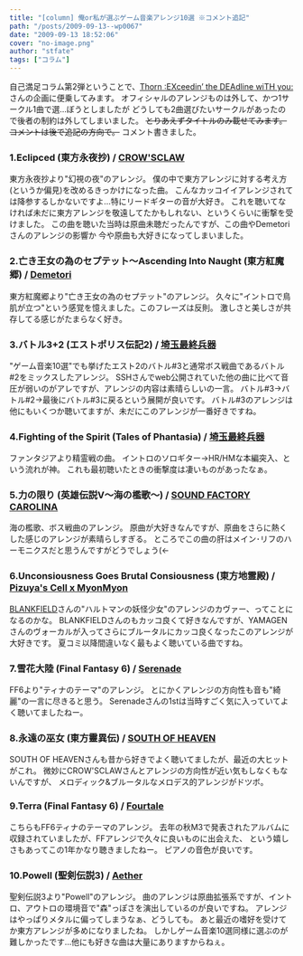 ```yaml
---
title: "[column] 俺or私が選ぶゲーム音楽アレンジ10選 ※コメント追記"
path: "/posts/2009-09-13--wp0067"
date: "2009-09-13 18:52:06"
cover: "no-image.png"
author: "stfate"
tags: ["コラム"]
---
```



自己満足コラム第2弾ということで、<a href="http://exdeath.info/diary/10_arranged_gmusic/" target="_blank">Thorn :EXceedin’ the DEAdline wiTH you:</a>さんの企画に便乗してみます。
オフィシャルのアレンジものは外して、かつ1サークル1曲で選…ぼうとしましたが
どうしても2曲選びたいサークルがあったので後者の制約は外してしまいました。
<del>とりあえずタイトルのみ載せてみます。コメントは後で追記の方向で。</del>
コメント書きました。

<h3>1.Eclipced (東方永夜抄) / <a href="http://www.crowsclaw.info/" target="_blank">CROW'SCLAW</a></h3>
東方永夜抄より"幻視の夜"のアレンジ。
僕の中で東方アレンジに対する考え方(というか偏見)を改めるきっかけになった曲。
こんなカッコイイアレンジされては降参するしかないですよ…特にリードギターの音が大好き。
これを聴いてなければ未だに東方アレンジを敬遠してたかもしれない、というくらいに衝撃を受けました。
この曲を聴いた当時は原曲未聴だったんですが、この曲やDemetoriさんのアレンジの影響か
今や原曲も大好きになってしまいました。

<h3>2.亡き王女の為のセプテット～Ascending Into Naught (東方紅魔郷) / <a href="http://www.kawachi.zaq.ne.jp/demetori/" target="_blank">Demetori</a></h3>
東方紅魔郷より"亡き王女の為のセプテット"のアレンジ。
久々に"イントロで鳥肌が立つ"という感覚を憶えました。このフレーズは反則。
激しさと美しさが共存してる感じがたまらなく好き。

<h3>3.バトル3+2 (エストポリス伝記2) / <a href="http://www.ssh.ne.jp/" target="_blank">埼玉最終兵器</a></h3>
"ゲーム音楽10選"でも挙げたエスト2のバトル#3と通常ボス戦曲であるバトル#2をミックスしたアレンジ。
SSHさんでweb公開されていた他の曲に比べて音圧が弱いのがアレですが、アレンジの内容は素晴らしいの一言。
バトル#3→バトル#2→最後にバトル#3に戻るという展開が良いです。
バトル#3のアレンジは他にもいくつか聴いてますが、未だにこのアレンジが一番好きですね。

<h3>4.Fighting of the Spirit (Tales of Phantasia) / <a href="http://www.ssh.ne.jp/" target="_blank">埼玉最終兵器</a></h3>
ファンタジアより精霊戦の曲。
イントロのソロギター→HR/HMな本編突入、という流れが神。
これも最初聴いたときの衝撃度は凄いものがあったなぁ。

<h3>5.力の限り (英雄伝説Ⅴ～海の檻歌～) / <a href="http://carolina.web.infoseek.co.jp/" target="_blank">SOUND FACTORY CAROLINA</a></h3>
海の檻歌、ボス戦曲のアレンジ。
原曲が大好きなんですが、原曲をさらに熱くした感じのアレンジが素晴らしすぎる。
ところでこの曲の肝はメイン･リフのハーモニクスだと思うんですがどうでしょう(←

<h3>6.Unconsiousness Goes Brutal Consiousness (東方地霊殿) / <a href="http://pm.pizuya.com/" target="_blank">Pizuya's Cell x MyonMyon</a></h3>
<a href="http://blankfield.but.jp/" target="_blank">BLANKFIELD</a>さんの"ハルトマンの妖怪少女"のアレンジのカヴァー、ってことになるのかな。
BLANKFIELDさんのもカッコ良くて好きなんですが、YAMAGENさんのヴォーカルが入ってさらにブルータルにカッコ良くなったこのアレンジが大好きです。
夏コミ以降間違いなく最もよく聴いている曲ですね。

<h3>7.雪花大陸 (Final Fantasy 6) / <a href="http://www.vivix.info/serenade/" target="_blank">Serenade</a></h3>
FF6より"ティナのテーマ"のアレンジ。
とにかくアレンジの方向性も音も"綺麗"の一言に尽きると思う。
Serenadeさんの1stは当時すごく気に入っていてよく聴いてましたねー。

<h3>8.永遠の巫女 (東方靈異伝) / <a href="http://s-o-h.jp/" target="_blank">SOUTH OF HEAVEN</a></h3>
SOUTH OF HEAVENさんも昔から好きでよく聴いてましたが、最近の大ヒットがこれ。
微妙にCROW'SCLAWさんとアレンジの方向性が近い気もしなくもないんですが、
メロディック&ブルータルなメロデス的アレンジがドツボ。

<h3>9.Terra (Final Fantasy 6) / <a href="http://featherogs.hp.infoseek.co.jp/" target="_blank">Fourtale</a></h3>
こちらもFF6ティナのテーマのアレンジ。
去年の秋M3で発表されたアルバムに収録されていましたが、FFアレンジで久々に良いものに出会えた、
という嬉しさもあってこの1年かなり聴きましたねー。
ピアノの音色が良いです。

<h3>10.Powell (聖剣伝説3) / <a href="http://www.lkjp.net/" target="_blank">Aether</a></h3>
聖剣伝説3より"Powell"のアレンジ。
曲のアレンジは原曲拡張系ですが、イントロ、アウトロの環境音で"森"っぽさを演出しているのが良いですね。
アレンジはやっぱりメタルに偏ってしまうなぁ、どうしても。
あと最近の嗜好を受けてか東方アレンジが多めになりましたね。
しかしゲーム音楽10選同様に選ぶのが難しかったです…他にも好きな曲は大量にありますからねぇ。

